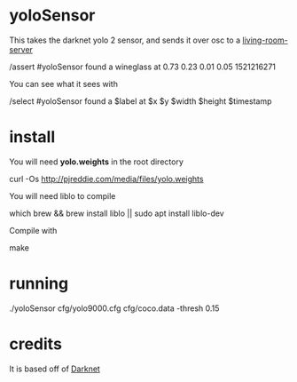 # yoloSensor

This takes the darknet yolo 2 sensor, and sends it over osc to a [living-room-server][]

  /assert #yoloSensor found a wineglass at 0.73 0.23 0.01 0.05 1521216271

You can see what it sees with

  /select #yoloSensor found a $label at $x $y $width $height $timestamp

# install

You will need **yolo.weights** in the root directory

  curl -Os http://pjreddie.com/media/files/yolo.weights

You will need liblo to compile

  which brew && brew install liblo || sudo apt install liblo-dev

Compile with

  make

# running

  ./yoloSensor cfg/yolo9000.cfg cfg/coco.data -thresh 0.15

# credits

It is based off of [Darknet][]

[living-room-server]: https://github.com/jedahan/living-room-server
[Darknet]: http://pjreddie.com/darknet

